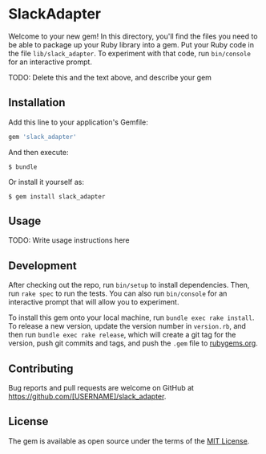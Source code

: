 # SlackAdapter

Welcome to your new gem! In this directory, you'll find the files you need to be able to package up your Ruby library into a gem. Put your Ruby code in the file `lib/slack_adapter`. To experiment with that code, run `bin/console` for an interactive prompt.

TODO: Delete this and the text above, and describe your gem

## Installation

Add this line to your application's Gemfile:

```ruby
gem 'slack_adapter'
```

And then execute:

    $ bundle

Or install it yourself as:

    $ gem install slack_adapter

## Usage

TODO: Write usage instructions here

## Development

After checking out the repo, run `bin/setup` to install dependencies. Then, run `rake spec` to run the tests. You can also run `bin/console` for an interactive prompt that will allow you to experiment.

To install this gem onto your local machine, run `bundle exec rake install`. To release a new version, update the version number in `version.rb`, and then run `bundle exec rake release`, which will create a git tag for the version, push git commits and tags, and push the `.gem` file to [rubygems.org](https://rubygems.org).

## Contributing

Bug reports and pull requests are welcome on GitHub at https://github.com/[USERNAME]/slack_adapter.


## License

The gem is available as open source under the terms of the [MIT License](http://opensource.org/licenses/MIT).

